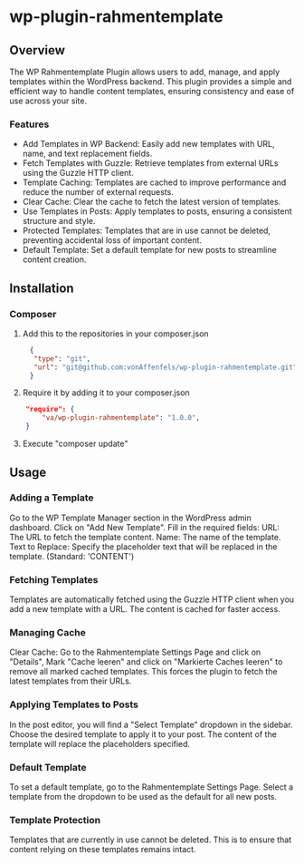 # wp-plugin-rahmentemplate

## Overview
The WP Rahmentemplate Plugin allows users to add, manage, and apply templates within the WordPress backend. 
This plugin provides a simple and efficient way to handle content templates, ensuring consistency and ease of use across your site.

### Features
- Add Templates in WP Backend: 
Easily add new templates with URL, name, and text replacement fields.
- Fetch Templates with Guzzle: 
Retrieve templates from external URLs using the Guzzle HTTP client.
- Template Caching: 
Templates are cached to improve performance and reduce the number of external requests.
- Clear Cache: 
Clear the cache to fetch the latest version of templates.
- Use Templates in Posts: 
Apply templates to posts, ensuring a consistent structure and style.
- Protected Templates: 
Templates that are in use cannot be deleted, preventing accidental loss of important content.
- Default Template: 
Set a default template for new posts to streamline content creation.

## Installation

### Composer
1. Add this to the repositories in your composer.json
```json
     {
      "type": "git",
      "url": "git@github.com:vonAffenfels/wp-plugin-rahmentemplate.git"
     }
```
2. Require it by adding it to your composer.json
```json
    "require": {
        "va/wp-plugin-rahmentemplate": "1.0.0",
    }
```
3. Execute "composer update"

## Usage
### Adding a Template
Go to the WP Template Manager section in the WordPress admin dashboard.
Click on "Add New Template".
Fill in the required fields:
URL: The URL to fetch the template content.
Name: The name of the template.
Text to Replace: Specify the placeholder text that will be replaced in the template. (Standard: 'CONTENT')

### Fetching Templates
Templates are automatically fetched using the Guzzle HTTP client when you add a new template with a URL. The content is cached for faster access.

### Managing Cache
Clear Cache: Go to the Rahmentemplate Settings Page and click on "Details", Mark "Cache leeren" and click on "Markierte Caches leeren" to remove all marked cached templates. 
This forces the plugin to fetch the latest templates from their URLs.

### Applying Templates to Posts
In the post editor, you will find a "Select Template" dropdown in the sidebar.
Choose the desired template to apply it to your post. The content of the template will replace the placeholders specified.

### Default Template
To set a default template, go to the Rahmentemplate Settings Page.
Select a template from the dropdown to be used as the default for all new posts.

### Template Protection
Templates that are currently in use cannot be deleted. This is to ensure that content relying on these templates remains intact.